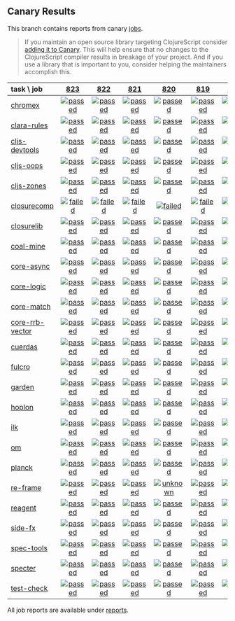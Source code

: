 ## Canary Results

This branch contains reports from canary [jobs](https://github.com/cljs-oss/canary/tree/jobs).

> If you maintain an open source library targeting ClojureScript consider [adding it to Canary](https://github.com/cljs-oss/canary/tree/master#how-to-participate). This will help ensure that no changes to the ClojureScript compiler results in breakage of your project. And if you use a library that is important to you, consider helping the maintainers accomplish this.

[//]: # (begin_overview_table)

| task \ job | <a href="reports/2019/02/24/job-000823-1.10.520-0c353f1" title="job #823 finished on 2019-02-24">823</a> | <a href="reports/2019/02/23/job-000822-1.10.520-0c353f1" title="job #822 finished on 2019-02-23">822</a> | <a href="reports/2019/02/22/job-000821-1.10.520-0c353f1" title="job #821 finished on 2019-02-22">821</a> | <a href="reports/2019/02/21/job-000820-1.10.520-0c353f1" title="job #820 finished on 2019-02-21">820</a> | <a href="reports/2019/02/20/job-000819-1.10.520-0c353f1" title="job #819 finished on 2019-02-20">819</a> | <a href="reports/2019/02/19/job-000818-1.10.520-0c353f1" title="job #818 finished on 2019-02-19">818</a> | <a href="reports/2019/02/18/job-000817-1.10.520-0c353f1" title="job #817 finished on 2019-02-18">817</a> | <a href="reports/2019/02/17/job-000816-1.10.520-0c353f1" title="job #816 finished on 2019-02-17">816</a> | <a href="reports/2019/02/16/job-000815-1.10.520-0c353f1" title="job #815 finished on 2019-02-16">815</a> | <a href="reports/2019/02/15/job-000814-1.10.520-0c353f1" title="job #814 finished on 2019-02-15">814</a> |
| :--- | :---: | :---: | :---: | :---: | :---: | :---: | :---: | :---: | :---: | :---: |
| [chromex](https://github.com/binaryage/chromex) | <a href="reports/2019/02/24/job-000823-1.10.520-0c353f1#-chromex"><img title="passed" src="http://box.binaryage.com/s-passed.svg"><a> | <a href="reports/2019/02/23/job-000822-1.10.520-0c353f1#-chromex"><img title="passed" src="http://box.binaryage.com/s-passed.svg"><a> | <a href="reports/2019/02/22/job-000821-1.10.520-0c353f1#-chromex"><img title="passed" src="http://box.binaryage.com/s-passed.svg"><a> | <a href="reports/2019/02/21/job-000820-1.10.520-0c353f1#-chromex"><img title="passed" src="http://box.binaryage.com/s-passed.svg"><a> | <a href="reports/2019/02/20/job-000819-1.10.520-0c353f1#-chromex"><img title="passed" src="http://box.binaryage.com/s-passed.svg"><a> | <a href="reports/2019/02/19/job-000818-1.10.520-0c353f1#-chromex"><img title="passed" src="http://box.binaryage.com/s-passed.svg"><a> | <a href="reports/2019/02/18/job-000817-1.10.520-0c353f1#-chromex"><img title="passed" src="http://box.binaryage.com/s-passed.svg"><a> | <a href="reports/2019/02/17/job-000816-1.10.520-0c353f1#-chromex"><img title="passed" src="http://box.binaryage.com/s-passed.svg"><a> | <a href="reports/2019/02/16/job-000815-1.10.520-0c353f1#-chromex"><img title="passed" src="http://box.binaryage.com/s-passed.svg"><a> | <a href="reports/2019/02/15/job-000814-1.10.520-0c353f1#-chromex"><img title="passed" src="http://box.binaryage.com/s-passed.svg"><a> |
| [clara-rules](https://github.com/cerner/clara-rules) | <a href="reports/2019/02/24/job-000823-1.10.520-0c353f1#-clara-rules"><img title="passed" src="http://box.binaryage.com/s-passed.svg"><a> | <a href="reports/2019/02/23/job-000822-1.10.520-0c353f1#-clara-rules"><img title="passed" src="http://box.binaryage.com/s-passed.svg"><a> | <a href="reports/2019/02/22/job-000821-1.10.520-0c353f1#-clara-rules"><img title="passed" src="http://box.binaryage.com/s-passed.svg"><a> | <a href="reports/2019/02/21/job-000820-1.10.520-0c353f1#-clara-rules"><img title="passed" src="http://box.binaryage.com/s-passed.svg"><a> | <a href="reports/2019/02/20/job-000819-1.10.520-0c353f1#-clara-rules"><img title="passed" src="http://box.binaryage.com/s-passed.svg"><a> | <a href="reports/2019/02/19/job-000818-1.10.520-0c353f1#-clara-rules"><img title="passed" src="http://box.binaryage.com/s-passed.svg"><a> | <a href="reports/2019/02/18/job-000817-1.10.520-0c353f1#-clara-rules"><img title="passed" src="http://box.binaryage.com/s-passed.svg"><a> | <a href="reports/2019/02/17/job-000816-1.10.520-0c353f1#-clara-rules"><img title="passed" src="http://box.binaryage.com/s-passed.svg"><a> | <a href="reports/2019/02/16/job-000815-1.10.520-0c353f1#-clara-rules"><img title="passed" src="http://box.binaryage.com/s-passed.svg"><a> | <a href="reports/2019/02/15/job-000814-1.10.520-0c353f1#-clara-rules"><img title="passed" src="http://box.binaryage.com/s-passed.svg"><a> |
| [cljs-devtools](https://github.com/binaryage/cljs-devtools) | <a href="reports/2019/02/24/job-000823-1.10.520-0c353f1#-cljs-devtools"><img title="passed" src="http://box.binaryage.com/s-passed.svg"><a> | <a href="reports/2019/02/23/job-000822-1.10.520-0c353f1#-cljs-devtools"><img title="passed" src="http://box.binaryage.com/s-passed.svg"><a> | <a href="reports/2019/02/22/job-000821-1.10.520-0c353f1#-cljs-devtools"><img title="passed" src="http://box.binaryage.com/s-passed.svg"><a> | <a href="reports/2019/02/21/job-000820-1.10.520-0c353f1#-cljs-devtools"><img title="passed" src="http://box.binaryage.com/s-passed.svg"><a> | <a href="reports/2019/02/20/job-000819-1.10.520-0c353f1#-cljs-devtools"><img title="passed" src="http://box.binaryage.com/s-passed.svg"><a> | <a href="reports/2019/02/19/job-000818-1.10.520-0c353f1#-cljs-devtools"><img title="passed" src="http://box.binaryage.com/s-passed.svg"><a> | <a href="reports/2019/02/18/job-000817-1.10.520-0c353f1#-cljs-devtools"><img title="passed" src="http://box.binaryage.com/s-passed.svg"><a> | <a href="reports/2019/02/17/job-000816-1.10.520-0c353f1#-cljs-devtools"><img title="passed" src="http://box.binaryage.com/s-passed.svg"><a> | <a href="reports/2019/02/16/job-000815-1.10.520-0c353f1#-cljs-devtools"><img title="passed" src="http://box.binaryage.com/s-passed.svg"><a> | <a href="reports/2019/02/15/job-000814-1.10.520-0c353f1#-cljs-devtools"><img title="passed" src="http://box.binaryage.com/s-passed.svg"><a> |
| [cljs-oops](https://github.com/binaryage/cljs-oops) | <a href="reports/2019/02/24/job-000823-1.10.520-0c353f1#-cljs-oops"><img title="passed" src="http://box.binaryage.com/s-passed.svg"><a> | <a href="reports/2019/02/23/job-000822-1.10.520-0c353f1#-cljs-oops"><img title="passed" src="http://box.binaryage.com/s-passed.svg"><a> | <a href="reports/2019/02/22/job-000821-1.10.520-0c353f1#-cljs-oops"><img title="passed" src="http://box.binaryage.com/s-passed.svg"><a> | <a href="reports/2019/02/21/job-000820-1.10.520-0c353f1#-cljs-oops"><img title="passed" src="http://box.binaryage.com/s-passed.svg"><a> | <a href="reports/2019/02/20/job-000819-1.10.520-0c353f1#-cljs-oops"><img title="passed" src="http://box.binaryage.com/s-passed.svg"><a> | <a href="reports/2019/02/19/job-000818-1.10.520-0c353f1#-cljs-oops"><img title="passed" src="http://box.binaryage.com/s-passed.svg"><a> | <a href="reports/2019/02/18/job-000817-1.10.520-0c353f1#-cljs-oops"><img title="passed" src="http://box.binaryage.com/s-passed.svg"><a> | <a href="reports/2019/02/17/job-000816-1.10.520-0c353f1#-cljs-oops"><img title="passed" src="http://box.binaryage.com/s-passed.svg"><a> | <a href="reports/2019/02/16/job-000815-1.10.520-0c353f1#-cljs-oops"><img title="passed" src="http://box.binaryage.com/s-passed.svg"><a> | <a href="reports/2019/02/15/job-000814-1.10.520-0c353f1#-cljs-oops"><img title="passed" src="http://box.binaryage.com/s-passed.svg"><a> |
| [cljs-zones](https://github.com/binaryage/cljs-zones) | <a href="reports/2019/02/24/job-000823-1.10.520-0c353f1#-cljs-zones"><img title="passed" src="http://box.binaryage.com/s-passed.svg"><a> | <a href="reports/2019/02/23/job-000822-1.10.520-0c353f1#-cljs-zones"><img title="passed" src="http://box.binaryage.com/s-passed.svg"><a> | <a href="reports/2019/02/22/job-000821-1.10.520-0c353f1#-cljs-zones"><img title="passed" src="http://box.binaryage.com/s-passed.svg"><a> | <a href="reports/2019/02/21/job-000820-1.10.520-0c353f1#-cljs-zones"><img title="passed" src="http://box.binaryage.com/s-passed.svg"><a> | <a href="reports/2019/02/20/job-000819-1.10.520-0c353f1#-cljs-zones"><img title="passed" src="http://box.binaryage.com/s-passed.svg"><a> | <a href="reports/2019/02/19/job-000818-1.10.520-0c353f1#-cljs-zones"><img title="passed" src="http://box.binaryage.com/s-passed.svg"><a> | <a href="reports/2019/02/18/job-000817-1.10.520-0c353f1#-cljs-zones"><img title="passed" src="http://box.binaryage.com/s-passed.svg"><a> | <a href="reports/2019/02/17/job-000816-1.10.520-0c353f1#-cljs-zones"><img title="passed" src="http://box.binaryage.com/s-passed.svg"><a> | <a href="reports/2019/02/16/job-000815-1.10.520-0c353f1#-cljs-zones"><img title="passed" src="http://box.binaryage.com/s-passed.svg"><a> | <a href="reports/2019/02/15/job-000814-1.10.520-0c353f1#-cljs-zones"><img title="passed" src="http://box.binaryage.com/s-passed.svg"><a> |
| [closurecomp](https://github.com/mfikes/closurecomp) | <a href="reports/2019/02/24/job-000823-1.10.520-0c353f1#-closurecomp"><img title="failed" src="http://box.binaryage.com/s-failed.svg"><a> | <a href="reports/2019/02/23/job-000822-1.10.520-0c353f1#-closurecomp"><img title="failed" src="http://box.binaryage.com/s-failed.svg"><a> | <a href="reports/2019/02/22/job-000821-1.10.520-0c353f1#-closurecomp"><img title="failed" src="http://box.binaryage.com/s-failed.svg"><a> | <a href="reports/2019/02/21/job-000820-1.10.520-0c353f1#-closurecomp"><img title="failed" src="http://box.binaryage.com/s-failed.svg"><a> | <a href="reports/2019/02/20/job-000819-1.10.520-0c353f1#-closurecomp"><img title="failed" src="http://box.binaryage.com/s-failed.svg"><a> | <a href="reports/2019/02/19/job-000818-1.10.520-0c353f1#-closurecomp"><img title="failed" src="http://box.binaryage.com/s-failed.svg"><a> | <a href="reports/2019/02/18/job-000817-1.10.520-0c353f1#-closurecomp"><img title="failed" src="http://box.binaryage.com/s-failed.svg"><a> | <a href="reports/2019/02/17/job-000816-1.10.520-0c353f1#-closurecomp"><img title="failed" src="http://box.binaryage.com/s-failed.svg"><a> | <a href="reports/2019/02/16/job-000815-1.10.520-0c353f1#-closurecomp"><img title="failed" src="http://box.binaryage.com/s-failed.svg"><a> | <a href="reports/2019/02/15/job-000814-1.10.520-0c353f1#-closurecomp"><img title="failed" src="http://box.binaryage.com/s-failed.svg"><a> |
| [closurelib](https://github.com/mfikes/closurelib) | <a href="reports/2019/02/24/job-000823-1.10.520-0c353f1#-closurelib"><img title="passed" src="http://box.binaryage.com/s-passed.svg"><a> | <a href="reports/2019/02/23/job-000822-1.10.520-0c353f1#-closurelib"><img title="passed" src="http://box.binaryage.com/s-passed.svg"><a> | <a href="reports/2019/02/22/job-000821-1.10.520-0c353f1#-closurelib"><img title="passed" src="http://box.binaryage.com/s-passed.svg"><a> | <a href="reports/2019/02/21/job-000820-1.10.520-0c353f1#-closurelib"><img title="passed" src="http://box.binaryage.com/s-passed.svg"><a> | <a href="reports/2019/02/20/job-000819-1.10.520-0c353f1#-closurelib"><img title="passed" src="http://box.binaryage.com/s-passed.svg"><a> | <a href="reports/2019/02/19/job-000818-1.10.520-0c353f1#-closurelib"><img title="passed" src="http://box.binaryage.com/s-passed.svg"><a> | <a href="reports/2019/02/18/job-000817-1.10.520-0c353f1#-closurelib"><img title="failed" src="http://box.binaryage.com/s-failed.svg"><a> | <a href="reports/2019/02/17/job-000816-1.10.520-0c353f1#-closurelib"><img title="passed" src="http://box.binaryage.com/s-passed.svg"><a> | <a href="reports/2019/02/16/job-000815-1.10.520-0c353f1#-closurelib"><img title="passed" src="http://box.binaryage.com/s-passed.svg"><a> | <a href="reports/2019/02/15/job-000814-1.10.520-0c353f1#-closurelib"><img title="passed" src="http://box.binaryage.com/s-passed.svg"><a> |
| [coal-mine](https://github.com/mfikes/coal-mine) | <a href="reports/2019/02/24/job-000823-1.10.520-0c353f1#-coal-mine"><img title="passed" src="http://box.binaryage.com/s-passed.svg"><a> | <a href="reports/2019/02/23/job-000822-1.10.520-0c353f1#-coal-mine"><img title="passed" src="http://box.binaryage.com/s-passed.svg"><a> | <a href="reports/2019/02/22/job-000821-1.10.520-0c353f1#-coal-mine"><img title="passed" src="http://box.binaryage.com/s-passed.svg"><a> | <a href="reports/2019/02/21/job-000820-1.10.520-0c353f1#-coal-mine"><img title="passed" src="http://box.binaryage.com/s-passed.svg"><a> | <a href="reports/2019/02/20/job-000819-1.10.520-0c353f1#-coal-mine"><img title="passed" src="http://box.binaryage.com/s-passed.svg"><a> | <a href="reports/2019/02/19/job-000818-1.10.520-0c353f1#-coal-mine"><img title="passed" src="http://box.binaryage.com/s-passed.svg"><a> | <a href="reports/2019/02/18/job-000817-1.10.520-0c353f1#-coal-mine"><img title="passed" src="http://box.binaryage.com/s-passed.svg"><a> | <a href="reports/2019/02/17/job-000816-1.10.520-0c353f1#-coal-mine"><img title="passed" src="http://box.binaryage.com/s-passed.svg"><a> | <a href="reports/2019/02/16/job-000815-1.10.520-0c353f1#-coal-mine"><img title="passed" src="http://box.binaryage.com/s-passed.svg"><a> | <a href="reports/2019/02/15/job-000814-1.10.520-0c353f1#-coal-mine"><img title="passed" src="http://box.binaryage.com/s-passed.svg"><a> |
| [core-async](https://github.com/clojure/core.async) | <a href="reports/2019/02/24/job-000823-1.10.520-0c353f1#-core-async"><img title="passed" src="http://box.binaryage.com/s-passed.svg"><a> | <a href="reports/2019/02/23/job-000822-1.10.520-0c353f1#-core-async"><img title="passed" src="http://box.binaryage.com/s-passed.svg"><a> | <a href="reports/2019/02/22/job-000821-1.10.520-0c353f1#-core-async"><img title="passed" src="http://box.binaryage.com/s-passed.svg"><a> | <a href="reports/2019/02/21/job-000820-1.10.520-0c353f1#-core-async"><img title="passed" src="http://box.binaryage.com/s-passed.svg"><a> | <a href="reports/2019/02/20/job-000819-1.10.520-0c353f1#-core-async"><img title="passed" src="http://box.binaryage.com/s-passed.svg"><a> | <a href="reports/2019/02/19/job-000818-1.10.520-0c353f1#-core-async"><img title="passed" src="http://box.binaryage.com/s-passed.svg"><a> | <a href="reports/2019/02/18/job-000817-1.10.520-0c353f1#-core-async"><img title="passed" src="http://box.binaryage.com/s-passed.svg"><a> | <a href="reports/2019/02/17/job-000816-1.10.520-0c353f1#-core-async"><img title="passed" src="http://box.binaryage.com/s-passed.svg"><a> | <a href="reports/2019/02/16/job-000815-1.10.520-0c353f1#-core-async"><img title="passed" src="http://box.binaryage.com/s-passed.svg"><a> | <a href="reports/2019/02/15/job-000814-1.10.520-0c353f1#-core-async"><img title="passed" src="http://box.binaryage.com/s-passed.svg"><a> |
| [core-logic](https://github.com/clojure/core.logic) | <a href="reports/2019/02/24/job-000823-1.10.520-0c353f1#-core-logic"><img title="passed" src="http://box.binaryage.com/s-passed.svg"><a> | <a href="reports/2019/02/23/job-000822-1.10.520-0c353f1#-core-logic"><img title="passed" src="http://box.binaryage.com/s-passed.svg"><a> | <a href="reports/2019/02/22/job-000821-1.10.520-0c353f1#-core-logic"><img title="passed" src="http://box.binaryage.com/s-passed.svg"><a> | <a href="reports/2019/02/21/job-000820-1.10.520-0c353f1#-core-logic"><img title="passed" src="http://box.binaryage.com/s-passed.svg"><a> | <a href="reports/2019/02/20/job-000819-1.10.520-0c353f1#-core-logic"><img title="passed" src="http://box.binaryage.com/s-passed.svg"><a> | <a href="reports/2019/02/19/job-000818-1.10.520-0c353f1#-core-logic"><img title="passed" src="http://box.binaryage.com/s-passed.svg"><a> | <a href="reports/2019/02/18/job-000817-1.10.520-0c353f1#-core-logic"><img title="passed" src="http://box.binaryage.com/s-passed.svg"><a> | <a href="reports/2019/02/17/job-000816-1.10.520-0c353f1#-core-logic"><img title="passed" src="http://box.binaryage.com/s-passed.svg"><a> | <a href="reports/2019/02/16/job-000815-1.10.520-0c353f1#-core-logic"><img title="passed" src="http://box.binaryage.com/s-passed.svg"><a> | <a href="reports/2019/02/15/job-000814-1.10.520-0c353f1#-core-logic"><img title="passed" src="http://box.binaryage.com/s-passed.svg"><a> |
| [core-match](https://github.com/clojure/core.match) | <a href="reports/2019/02/24/job-000823-1.10.520-0c353f1#-core-match"><img title="passed" src="http://box.binaryage.com/s-passed.svg"><a> | <a href="reports/2019/02/23/job-000822-1.10.520-0c353f1#-core-match"><img title="passed" src="http://box.binaryage.com/s-passed.svg"><a> | <a href="reports/2019/02/22/job-000821-1.10.520-0c353f1#-core-match"><img title="passed" src="http://box.binaryage.com/s-passed.svg"><a> | <a href="reports/2019/02/21/job-000820-1.10.520-0c353f1#-core-match"><img title="passed" src="http://box.binaryage.com/s-passed.svg"><a> | <a href="reports/2019/02/20/job-000819-1.10.520-0c353f1#-core-match"><img title="passed" src="http://box.binaryage.com/s-passed.svg"><a> | <a href="reports/2019/02/19/job-000818-1.10.520-0c353f1#-core-match"><img title="passed" src="http://box.binaryage.com/s-passed.svg"><a> | <a href="reports/2019/02/18/job-000817-1.10.520-0c353f1#-core-match"><img title="passed" src="http://box.binaryage.com/s-passed.svg"><a> | <a href="reports/2019/02/17/job-000816-1.10.520-0c353f1#-core-match"><img title="passed" src="http://box.binaryage.com/s-passed.svg"><a> | <a href="reports/2019/02/16/job-000815-1.10.520-0c353f1#-core-match"><img title="passed" src="http://box.binaryage.com/s-passed.svg"><a> | <a href="reports/2019/02/15/job-000814-1.10.520-0c353f1#-core-match"><img title="passed" src="http://box.binaryage.com/s-passed.svg"><a> |
| [core-rrb-vector](https://github.com/clojure/core.rrb-vector) | <a href="reports/2019/02/24/job-000823-1.10.520-0c353f1#-core-rrb-vector"><img title="passed" src="http://box.binaryage.com/s-passed.svg"><a> | <a href="reports/2019/02/23/job-000822-1.10.520-0c353f1#-core-rrb-vector"><img title="passed" src="http://box.binaryage.com/s-passed.svg"><a> | <a href="reports/2019/02/22/job-000821-1.10.520-0c353f1#-core-rrb-vector"><img title="passed" src="http://box.binaryage.com/s-passed.svg"><a> | <a href="reports/2019/02/21/job-000820-1.10.520-0c353f1#-core-rrb-vector"><img title="passed" src="http://box.binaryage.com/s-passed.svg"><a> | <a href="reports/2019/02/20/job-000819-1.10.520-0c353f1#-core-rrb-vector"><img title="passed" src="http://box.binaryage.com/s-passed.svg"><a> | <a href="reports/2019/02/19/job-000818-1.10.520-0c353f1#-core-rrb-vector"><img title="passed" src="http://box.binaryage.com/s-passed.svg"><a> | <a href="reports/2019/02/18/job-000817-1.10.520-0c353f1#-core-rrb-vector"><img title="passed" src="http://box.binaryage.com/s-passed.svg"><a> | <a href="reports/2019/02/17/job-000816-1.10.520-0c353f1#-core-rrb-vector"><img title="passed" src="http://box.binaryage.com/s-passed.svg"><a> | <a href="reports/2019/02/16/job-000815-1.10.520-0c353f1#-core-rrb-vector"><img title="passed" src="http://box.binaryage.com/s-passed.svg"><a> | <a href="reports/2019/02/15/job-000814-1.10.520-0c353f1#-core-rrb-vector"><img title="passed" src="http://box.binaryage.com/s-passed.svg"><a> |
| [cuerdas](https://github.com/funcool/cuerdas) | <a href="reports/2019/02/24/job-000823-1.10.520-0c353f1#-cuerdas"><img title="passed" src="http://box.binaryage.com/s-passed.svg"><a> | <a href="reports/2019/02/23/job-000822-1.10.520-0c353f1#-cuerdas"><img title="passed" src="http://box.binaryage.com/s-passed.svg"><a> | <a href="reports/2019/02/22/job-000821-1.10.520-0c353f1#-cuerdas"><img title="passed" src="http://box.binaryage.com/s-passed.svg"><a> | <a href="reports/2019/02/21/job-000820-1.10.520-0c353f1#-cuerdas"><img title="passed" src="http://box.binaryage.com/s-passed.svg"><a> | <a href="reports/2019/02/20/job-000819-1.10.520-0c353f1#-cuerdas"><img title="passed" src="http://box.binaryage.com/s-passed.svg"><a> | <a href="reports/2019/02/19/job-000818-1.10.520-0c353f1#-cuerdas"><img title="passed" src="http://box.binaryage.com/s-passed.svg"><a> | <a href="reports/2019/02/18/job-000817-1.10.520-0c353f1#-cuerdas"><img title="passed" src="http://box.binaryage.com/s-passed.svg"><a> | <a href="reports/2019/02/17/job-000816-1.10.520-0c353f1#-cuerdas"><img title="passed" src="http://box.binaryage.com/s-passed.svg"><a> | <a href="reports/2019/02/16/job-000815-1.10.520-0c353f1#-cuerdas"><img title="passed" src="http://box.binaryage.com/s-passed.svg"><a> | <a href="reports/2019/02/15/job-000814-1.10.520-0c353f1#-cuerdas"><img title="passed" src="http://box.binaryage.com/s-passed.svg"><a> |
| [fulcro](https://github.com/fulcrologic/fulcro) | <a href="reports/2019/02/24/job-000823-1.10.520-0c353f1#-fulcro"><img title="passed" src="http://box.binaryage.com/s-passed.svg"><a> | <a href="reports/2019/02/23/job-000822-1.10.520-0c353f1#-fulcro"><img title="passed" src="http://box.binaryage.com/s-passed.svg"><a> | <a href="reports/2019/02/22/job-000821-1.10.520-0c353f1#-fulcro"><img title="passed" src="http://box.binaryage.com/s-passed.svg"><a> | <a href="reports/2019/02/21/job-000820-1.10.520-0c353f1#-fulcro"><img title="passed" src="http://box.binaryage.com/s-passed.svg"><a> | <a href="reports/2019/02/20/job-000819-1.10.520-0c353f1#-fulcro"><img title="passed" src="http://box.binaryage.com/s-passed.svg"><a> | <a href="reports/2019/02/19/job-000818-1.10.520-0c353f1#-fulcro"><img title="passed" src="http://box.binaryage.com/s-passed.svg"><a> | <a href="reports/2019/02/18/job-000817-1.10.520-0c353f1#-fulcro"><img title="passed" src="http://box.binaryage.com/s-passed.svg"><a> | <a href="reports/2019/02/17/job-000816-1.10.520-0c353f1#-fulcro"><img title="passed" src="http://box.binaryage.com/s-passed.svg"><a> | <a href="reports/2019/02/16/job-000815-1.10.520-0c353f1#-fulcro"><img title="passed" src="http://box.binaryage.com/s-passed.svg"><a> | <a href="reports/2019/02/15/job-000814-1.10.520-0c353f1#-fulcro"><img title="passed" src="http://box.binaryage.com/s-passed.svg"><a> |
| [garden](https://github.com/noprompt/garden) | <a href="reports/2019/02/24/job-000823-1.10.520-0c353f1#-garden"><img title="passed" src="http://box.binaryage.com/s-passed.svg"><a> | <a href="reports/2019/02/23/job-000822-1.10.520-0c353f1#-garden"><img title="passed" src="http://box.binaryage.com/s-passed.svg"><a> | <a href="reports/2019/02/22/job-000821-1.10.520-0c353f1#-garden"><img title="passed" src="http://box.binaryage.com/s-passed.svg"><a> | <a href="reports/2019/02/21/job-000820-1.10.520-0c353f1#-garden"><img title="passed" src="http://box.binaryage.com/s-passed.svg"><a> | <a href="reports/2019/02/20/job-000819-1.10.520-0c353f1#-garden"><img title="passed" src="http://box.binaryage.com/s-passed.svg"><a> | <a href="reports/2019/02/19/job-000818-1.10.520-0c353f1#-garden"><img title="passed" src="http://box.binaryage.com/s-passed.svg"><a> | <a href="reports/2019/02/18/job-000817-1.10.520-0c353f1#-garden"><img title="passed" src="http://box.binaryage.com/s-passed.svg"><a> | <a href="reports/2019/02/17/job-000816-1.10.520-0c353f1#-garden"><img title="passed" src="http://box.binaryage.com/s-passed.svg"><a> | <a href="reports/2019/02/16/job-000815-1.10.520-0c353f1#-garden"><img title="passed" src="http://box.binaryage.com/s-passed.svg"><a> | <a href="reports/2019/02/15/job-000814-1.10.520-0c353f1#-garden"><img title="passed" src="http://box.binaryage.com/s-passed.svg"><a> |
| [hoplon](https://github.com/hoplon/hoplon) | <a href="reports/2019/02/24/job-000823-1.10.520-0c353f1#-hoplon"><img title="passed" src="http://box.binaryage.com/s-passed.svg"><a> | <a href="reports/2019/02/23/job-000822-1.10.520-0c353f1#-hoplon"><img title="passed" src="http://box.binaryage.com/s-passed.svg"><a> | <a href="reports/2019/02/22/job-000821-1.10.520-0c353f1#-hoplon"><img title="passed" src="http://box.binaryage.com/s-passed.svg"><a> | <a href="reports/2019/02/21/job-000820-1.10.520-0c353f1#-hoplon"><img title="passed" src="http://box.binaryage.com/s-passed.svg"><a> | <a href="reports/2019/02/20/job-000819-1.10.520-0c353f1#-hoplon"><img title="passed" src="http://box.binaryage.com/s-passed.svg"><a> | <a href="reports/2019/02/19/job-000818-1.10.520-0c353f1#-hoplon"><img title="passed" src="http://box.binaryage.com/s-passed.svg"><a> | <a href="reports/2019/02/18/job-000817-1.10.520-0c353f1#-hoplon"><img title="passed" src="http://box.binaryage.com/s-passed.svg"><a> | <a href="reports/2019/02/17/job-000816-1.10.520-0c353f1#-hoplon"><img title="passed" src="http://box.binaryage.com/s-passed.svg"><a> | <a href="reports/2019/02/16/job-000815-1.10.520-0c353f1#-hoplon"><img title="passed" src="http://box.binaryage.com/s-passed.svg"><a> | <a href="reports/2019/02/15/job-000814-1.10.520-0c353f1#-hoplon"><img title="passed" src="http://box.binaryage.com/s-passed.svg"><a> |
| [ilk](https://github.com/mfikes/ilk) | <a href="reports/2019/02/24/job-000823-1.10.520-0c353f1#-ilk"><img title="passed" src="http://box.binaryage.com/s-passed.svg"><a> | <a href="reports/2019/02/23/job-000822-1.10.520-0c353f1#-ilk"><img title="passed" src="http://box.binaryage.com/s-passed.svg"><a> | <a href="reports/2019/02/22/job-000821-1.10.520-0c353f1#-ilk"><img title="passed" src="http://box.binaryage.com/s-passed.svg"><a> | <a href="reports/2019/02/21/job-000820-1.10.520-0c353f1#-ilk"><img title="passed" src="http://box.binaryage.com/s-passed.svg"><a> | <a href="reports/2019/02/20/job-000819-1.10.520-0c353f1#-ilk"><img title="passed" src="http://box.binaryage.com/s-passed.svg"><a> | <a href="reports/2019/02/19/job-000818-1.10.520-0c353f1#-ilk"><img title="passed" src="http://box.binaryage.com/s-passed.svg"><a> | <a href="reports/2019/02/18/job-000817-1.10.520-0c353f1#-ilk"><img title="passed" src="http://box.binaryage.com/s-passed.svg"><a> | <a href="reports/2019/02/17/job-000816-1.10.520-0c353f1#-ilk"><img title="passed" src="http://box.binaryage.com/s-passed.svg"><a> | <a href="reports/2019/02/16/job-000815-1.10.520-0c353f1#-ilk"><img title="passed" src="http://box.binaryage.com/s-passed.svg"><a> | <a href="reports/2019/02/15/job-000814-1.10.520-0c353f1#-ilk"><img title="passed" src="http://box.binaryage.com/s-passed.svg"><a> |
| [om](https://github.com/omcljs/om) | <a href="reports/2019/02/24/job-000823-1.10.520-0c353f1#-om"><img title="passed" src="http://box.binaryage.com/s-passed.svg"><a> | <a href="reports/2019/02/23/job-000822-1.10.520-0c353f1#-om"><img title="passed" src="http://box.binaryage.com/s-passed.svg"><a> | <a href="reports/2019/02/22/job-000821-1.10.520-0c353f1#-om"><img title="passed" src="http://box.binaryage.com/s-passed.svg"><a> | <a href="reports/2019/02/21/job-000820-1.10.520-0c353f1#-om"><img title="passed" src="http://box.binaryage.com/s-passed.svg"><a> | <a href="reports/2019/02/20/job-000819-1.10.520-0c353f1#-om"><img title="passed" src="http://box.binaryage.com/s-passed.svg"><a> | <a href="reports/2019/02/19/job-000818-1.10.520-0c353f1#-om"><img title="passed" src="http://box.binaryage.com/s-passed.svg"><a> | <a href="reports/2019/02/18/job-000817-1.10.520-0c353f1#-om"><img title="passed" src="http://box.binaryage.com/s-passed.svg"><a> | <a href="reports/2019/02/17/job-000816-1.10.520-0c353f1#-om"><img title="passed" src="http://box.binaryage.com/s-passed.svg"><a> | <a href="reports/2019/02/16/job-000815-1.10.520-0c353f1#-om"><img title="passed" src="http://box.binaryage.com/s-passed.svg"><a> | <a href="reports/2019/02/15/job-000814-1.10.520-0c353f1#-om"><img title="passed" src="http://box.binaryage.com/s-passed.svg"><a> |
| [planck](https://github.com/planck-repl/planck) | <a href="reports/2019/02/24/job-000823-1.10.520-0c353f1#-planck"><img title="passed" src="http://box.binaryage.com/s-passed.svg"><a> | <a href="reports/2019/02/23/job-000822-1.10.520-0c353f1#-planck"><img title="passed" src="http://box.binaryage.com/s-passed.svg"><a> | <a href="reports/2019/02/22/job-000821-1.10.520-0c353f1#-planck"><img title="passed" src="http://box.binaryage.com/s-passed.svg"><a> | <a href="reports/2019/02/21/job-000820-1.10.520-0c353f1#-planck"><img title="passed" src="http://box.binaryage.com/s-passed.svg"><a> | <a href="reports/2019/02/20/job-000819-1.10.520-0c353f1#-planck"><img title="passed" src="http://box.binaryage.com/s-passed.svg"><a> | <a href="reports/2019/02/19/job-000818-1.10.520-0c353f1#-planck"><img title="passed" src="http://box.binaryage.com/s-passed.svg"><a> | <a href="reports/2019/02/18/job-000817-1.10.520-0c353f1#-planck"><img title="passed" src="http://box.binaryage.com/s-passed.svg"><a> | <a href="reports/2019/02/17/job-000816-1.10.520-0c353f1#-planck"><img title="passed" src="http://box.binaryage.com/s-passed.svg"><a> | <a href="reports/2019/02/16/job-000815-1.10.520-0c353f1#-planck"><img title="passed" src="http://box.binaryage.com/s-passed.svg"><a> | <a href="reports/2019/02/15/job-000814-1.10.520-0c353f1#-planck"><img title="passed" src="http://box.binaryage.com/s-passed.svg"><a> |
| [re-frame](https://github.com/Day8/re-frame) | <a href="reports/2019/02/24/job-000823-1.10.520-0c353f1#-re-frame"><img title="passed" src="http://box.binaryage.com/s-passed.svg"><a> | <a href="reports/2019/02/23/job-000822-1.10.520-0c353f1#-re-frame"><img title="passed" src="http://box.binaryage.com/s-passed.svg"><a> | <a href="reports/2019/02/22/job-000821-1.10.520-0c353f1#-re-frame"><img title="passed" src="http://box.binaryage.com/s-passed.svg"><a> | <a href="reports/2019/02/21/job-000820-1.10.520-0c353f1#-re-frame"><img title="unknown" src="http://box.binaryage.com/s-unknown.svg"><a> | <a href="reports/2019/02/20/job-000819-1.10.520-0c353f1#-re-frame"><img title="passed" src="http://box.binaryage.com/s-passed.svg"><a> | <a href="reports/2019/02/19/job-000818-1.10.520-0c353f1#-re-frame"><img title="passed" src="http://box.binaryage.com/s-passed.svg"><a> | <a href="reports/2019/02/18/job-000817-1.10.520-0c353f1#-re-frame"><img title="passed" src="http://box.binaryage.com/s-passed.svg"><a> | <a href="reports/2019/02/17/job-000816-1.10.520-0c353f1#-re-frame"><img title="passed" src="http://box.binaryage.com/s-passed.svg"><a> | <a href="reports/2019/02/16/job-000815-1.10.520-0c353f1#-re-frame"><img title="passed" src="http://box.binaryage.com/s-passed.svg"><a> | <a href="reports/2019/02/15/job-000814-1.10.520-0c353f1#-re-frame"><img title="passed" src="http://box.binaryage.com/s-passed.svg"><a> |
| [reagent](https://github.com/reagent-project/reagent) | <a href="reports/2019/02/24/job-000823-1.10.520-0c353f1#-reagent"><img title="passed" src="http://box.binaryage.com/s-passed.svg"><a> | <a href="reports/2019/02/23/job-000822-1.10.520-0c353f1#-reagent"><img title="passed" src="http://box.binaryage.com/s-passed.svg"><a> | <a href="reports/2019/02/22/job-000821-1.10.520-0c353f1#-reagent"><img title="passed" src="http://box.binaryage.com/s-passed.svg"><a> | <a href="reports/2019/02/21/job-000820-1.10.520-0c353f1#-reagent"><img title="passed" src="http://box.binaryage.com/s-passed.svg"><a> | <a href="reports/2019/02/20/job-000819-1.10.520-0c353f1#-reagent"><img title="passed" src="http://box.binaryage.com/s-passed.svg"><a> | <a href="reports/2019/02/19/job-000818-1.10.520-0c353f1#-reagent"><img title="passed" src="http://box.binaryage.com/s-passed.svg"><a> | <a href="reports/2019/02/18/job-000817-1.10.520-0c353f1#-reagent"><img title="passed" src="http://box.binaryage.com/s-passed.svg"><a> | <a href="reports/2019/02/17/job-000816-1.10.520-0c353f1#-reagent"><img title="passed" src="http://box.binaryage.com/s-passed.svg"><a> | <a href="reports/2019/02/16/job-000815-1.10.520-0c353f1#-reagent"><img title="passed" src="http://box.binaryage.com/s-passed.svg"><a> | <a href="reports/2019/02/15/job-000814-1.10.520-0c353f1#-reagent"><img title="passed" src="http://box.binaryage.com/s-passed.svg"><a> |
| [side-fx](https://github.com/cljsrn/side-fx) | <a href="reports/2019/02/24/job-000823-1.10.520-0c353f1#-side-fx"><img title="passed" src="http://box.binaryage.com/s-passed.svg"><a> | <a href="reports/2019/02/23/job-000822-1.10.520-0c353f1#-side-fx"><img title="passed" src="http://box.binaryage.com/s-passed.svg"><a> | <a href="reports/2019/02/22/job-000821-1.10.520-0c353f1#-side-fx"><img title="passed" src="http://box.binaryage.com/s-passed.svg"><a> | <a href="reports/2019/02/21/job-000820-1.10.520-0c353f1#-side-fx"><img title="passed" src="http://box.binaryage.com/s-passed.svg"><a> | <a href="reports/2019/02/20/job-000819-1.10.520-0c353f1#-side-fx"><img title="passed" src="http://box.binaryage.com/s-passed.svg"><a> | <a href="reports/2019/02/19/job-000818-1.10.520-0c353f1#-side-fx"><img title="passed" src="http://box.binaryage.com/s-passed.svg"><a> | <a href="reports/2019/02/18/job-000817-1.10.520-0c353f1#-side-fx"><img title="passed" src="http://box.binaryage.com/s-passed.svg"><a> | <a href="reports/2019/02/17/job-000816-1.10.520-0c353f1#-side-fx"><img title="passed" src="http://box.binaryage.com/s-passed.svg"><a> | <a href="reports/2019/02/16/job-000815-1.10.520-0c353f1#-side-fx"><img title="passed" src="http://box.binaryage.com/s-passed.svg"><a> | <a href="reports/2019/02/15/job-000814-1.10.520-0c353f1#-side-fx"><img title="passed" src="http://box.binaryage.com/s-passed.svg"><a> |
| [spec-tools](https://github.com/metosin/spec-tools) | <a href="reports/2019/02/24/job-000823-1.10.520-0c353f1#-spec-tools"><img title="passed" src="http://box.binaryage.com/s-passed.svg"><a> | <a href="reports/2019/02/23/job-000822-1.10.520-0c353f1#-spec-tools"><img title="passed" src="http://box.binaryage.com/s-passed.svg"><a> | <a href="reports/2019/02/22/job-000821-1.10.520-0c353f1#-spec-tools"><img title="passed" src="http://box.binaryage.com/s-passed.svg"><a> | <a href="reports/2019/02/21/job-000820-1.10.520-0c353f1#-spec-tools"><img title="passed" src="http://box.binaryage.com/s-passed.svg"><a> | <a href="reports/2019/02/20/job-000819-1.10.520-0c353f1#-spec-tools"><img title="passed" src="http://box.binaryage.com/s-passed.svg"><a> | <a href="reports/2019/02/19/job-000818-1.10.520-0c353f1#-spec-tools"><img title="passed" src="http://box.binaryage.com/s-passed.svg"><a> | <a href="reports/2019/02/18/job-000817-1.10.520-0c353f1#-spec-tools"><img title="passed" src="http://box.binaryage.com/s-passed.svg"><a> | <a href="reports/2019/02/17/job-000816-1.10.520-0c353f1#-spec-tools"><img title="passed" src="http://box.binaryage.com/s-passed.svg"><a> | <a href="reports/2019/02/16/job-000815-1.10.520-0c353f1#-spec-tools"><img title="passed" src="http://box.binaryage.com/s-passed.svg"><a> | <a href="reports/2019/02/15/job-000814-1.10.520-0c353f1#-spec-tools"><img title="passed" src="http://box.binaryage.com/s-passed.svg"><a> |
| [specter](https://github.com/nathanmarz/specter) | <a href="reports/2019/02/24/job-000823-1.10.520-0c353f1#-specter"><img title="passed" src="http://box.binaryage.com/s-passed.svg"><a> | <a href="reports/2019/02/23/job-000822-1.10.520-0c353f1#-specter"><img title="passed" src="http://box.binaryage.com/s-passed.svg"><a> | <a href="reports/2019/02/22/job-000821-1.10.520-0c353f1#-specter"><img title="passed" src="http://box.binaryage.com/s-passed.svg"><a> | <a href="reports/2019/02/21/job-000820-1.10.520-0c353f1#-specter"><img title="passed" src="http://box.binaryage.com/s-passed.svg"><a> | <a href="reports/2019/02/20/job-000819-1.10.520-0c353f1#-specter"><img title="passed" src="http://box.binaryage.com/s-passed.svg"><a> | <a href="reports/2019/02/19/job-000818-1.10.520-0c353f1#-specter"><img title="passed" src="http://box.binaryage.com/s-passed.svg"><a> | <a href="reports/2019/02/18/job-000817-1.10.520-0c353f1#-specter"><img title="passed" src="http://box.binaryage.com/s-passed.svg"><a> | <a href="reports/2019/02/17/job-000816-1.10.520-0c353f1#-specter"><img title="passed" src="http://box.binaryage.com/s-passed.svg"><a> | <a href="reports/2019/02/16/job-000815-1.10.520-0c353f1#-specter"><img title="passed" src="http://box.binaryage.com/s-passed.svg"><a> | <a href="reports/2019/02/15/job-000814-1.10.520-0c353f1#-specter"><img title="passed" src="http://box.binaryage.com/s-passed.svg"><a> |
| [test-check](https://github.com/clojure/test.check) | <a href="reports/2019/02/24/job-000823-1.10.520-0c353f1#-test-check"><img title="passed" src="http://box.binaryage.com/s-passed.svg"><a> | <a href="reports/2019/02/23/job-000822-1.10.520-0c353f1#-test-check"><img title="passed" src="http://box.binaryage.com/s-passed.svg"><a> | <a href="reports/2019/02/22/job-000821-1.10.520-0c353f1#-test-check"><img title="passed" src="http://box.binaryage.com/s-passed.svg"><a> | <a href="reports/2019/02/21/job-000820-1.10.520-0c353f1#-test-check"><img title="passed" src="http://box.binaryage.com/s-passed.svg"><a> | <a href="reports/2019/02/20/job-000819-1.10.520-0c353f1#-test-check"><img title="passed" src="http://box.binaryage.com/s-passed.svg"><a> | <a href="reports/2019/02/19/job-000818-1.10.520-0c353f1#-test-check"><img title="passed" src="http://box.binaryage.com/s-passed.svg"><a> | <a href="reports/2019/02/18/job-000817-1.10.520-0c353f1#-test-check"><img title="passed" src="http://box.binaryage.com/s-passed.svg"><a> | <a href="reports/2019/02/17/job-000816-1.10.520-0c353f1#-test-check"><img title="passed" src="http://box.binaryage.com/s-passed.svg"><a> | <a href="reports/2019/02/16/job-000815-1.10.520-0c353f1#-test-check"><img title="passed" src="http://box.binaryage.com/s-passed.svg"><a> | <a href="reports/2019/02/15/job-000814-1.10.520-0c353f1#-test-check"><img title="passed" src="http://box.binaryage.com/s-passed.svg"><a> |

[//]: # (end_overview_table)

All job reports are available under [reports](reports).
